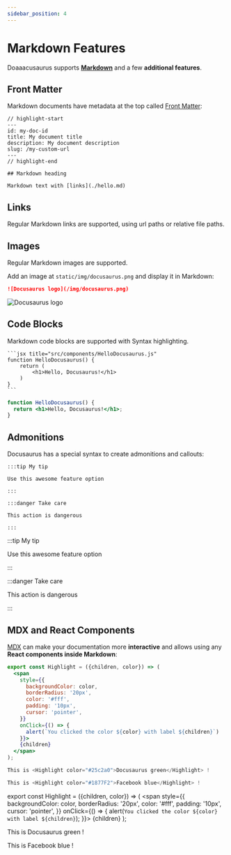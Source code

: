 ```yaml
---
sidebar_position: 4
---
```


# Markdown Features

Doaaacusaurus supports **[Markdown](https://daringfireball.net/projects/markdown/syntax)** and a few **additional features**.

## Front Matter

Markdown documents have metadata at the top called [Front Matter](https://jekyllrb.com/docs/front-matter/):

```text title="my-doc.md"
// highlight-start
---
id: my-doc-id
title: My document title
description: My document description
slug: /my-custom-url
---
// highlight-end

## Markdown heading

Markdown text with [links](./hello.md)
```

## Links

Regular Markdown links are supported, using url paths or relative file paths.

## Images

Regular Markdown images are supported.

Add an image at `static/img/docusaurus.png` and display it in Markdown:

```md
![Docusaurus logo](/img/docusaurus.png)
```

![Docusaurus logo](/img/docusaurus.png)

## Code Blocks

Markdown code blocks are supported with Syntax highlighting.

    ```jsx title="src/components/HelloDocusaurus.js"
    function HelloDocusaurus() {
        return (
            <h1>Hello, Docusaurus!</h1>
        )
    }
    ```

```jsx title="src/components/HelloDocusaurus.js"
function HelloDocusaurus() {
  return <h1>Hello, Docusaurus!</h1>;
}
```

## Admonitions

Docusaurus has a special syntax to create admonitions and callouts:

    :::tip My tip

    Use this awesome feature option

    :::

    :::danger Take care

    This action is dangerous

    :::

:::tip My tip

Use this awesome feature option

:::

:::danger Take care

This action is dangerous

:::

## MDX and React Components

[MDX](https://mdxjs.com/) can make your documentation more **interactive** and allows using any **React components inside Markdown**:

```jsx
export const Highlight = ({children, color}) => (
  <span
    style={{
      backgroundColor: color,
      borderRadius: '20px',
      color: '#fff',
      padding: '10px',
      cursor: 'pointer',
    }}
    onClick={() => {
      alert(`You clicked the color ${color} with label ${children}`)
    }}>
    {children}
  </span>
);

This is <Highlight color="#25c2a0">Docusaurus green</Highlight> !

This is <Highlight color="#1877F2">Facebook blue</Highlight> !
```

export const Highlight = ({children, color}) => (
  <span
    style={{
      backgroundColor: color,
      borderRadius: '20px',
      color: '#fff',
      padding: '10px',
      cursor: 'pointer',
    }}
    onClick={() => {
      alert(`You clicked the color ${color} with label ${children}`);
    }}>
    {children}
  </span>
);

This is <Highlight color="#25c2a0">Docusaurus green</Highlight> !

This is <Highlight color="#1877F2">Facebook blue</Highlight> !
